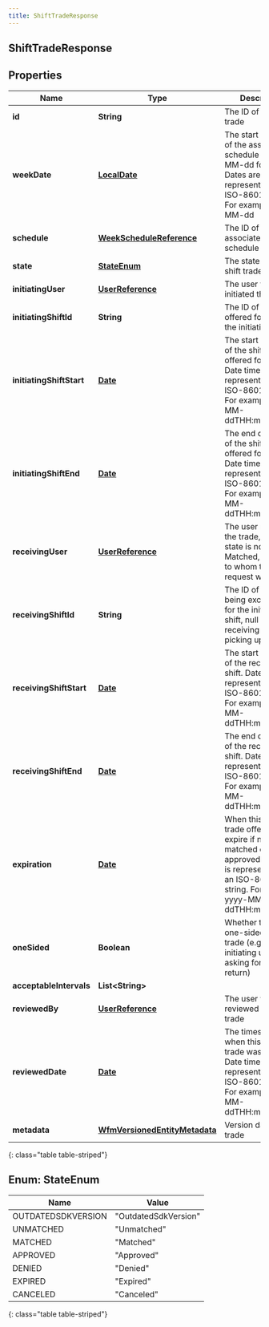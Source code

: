 ```yaml
---
title: ShiftTradeResponse
---
```

## ShiftTradeResponse


## Properties

| Name | Type | Description | Notes |
| ------------ | ------------- | ------------- | ------------- |
| **id** | **String** | The ID of this shift trade |  [optional] |
| **weekDate** | [**LocalDate**](LocalDate.html) | The start week date of the associated schedule in yyyy-MM-dd format. Dates are represented as an ISO-8601 string. For example: yyyy-MM-dd |  [optional] |
| **schedule** | [**WeekScheduleReference**](WeekScheduleReference.html) | The ID of the associated schedule |  [optional] |
| **state** | [**StateEnum**](#StateEnum) | The state of this shift trade |  [optional] |
| **initiatingUser** | [**UserReference**](UserReference.html) | The user who initiated this trade |  [optional] |
| **initiatingShiftId** | **String** | The ID of the shift offered for trade by the initiating user |  [optional] |
| **initiatingShiftStart** | [**Date**](Date.html) | The start date/time of the shift being offered for trade. Date time is represented as an ISO-8601 string. For example: yyyy-MM-ddTHH:mm:ss.SSSZ |  [optional] |
| **initiatingShiftEnd** | [**Date**](Date.html) | The end date/time of the shift being offered for trade. Date time is represented as an ISO-8601 string. For example: yyyy-MM-ddTHH:mm:ss.SSSZ |  [optional] |
| **receivingUser** | [**UserReference**](UserReference.html) | The user matching the trade, or if the state is not Matched, the user to whom the trade request was sent |  [optional] |
| **receivingShiftId** | **String** | The ID of the shift being exchanged for the initiating shift, null if the receiving user is picking up a shift |  [optional] |
| **receivingShiftStart** | [**Date**](Date.html) | The start date/time of the receiving shift. Date time is represented as an ISO-8601 string. For example: yyyy-MM-ddTHH:mm:ss.SSSZ |  [optional] |
| **receivingShiftEnd** | [**Date**](Date.html) | The end date/time of the receiving shift. Date time is represented as an ISO-8601 string. For example: yyyy-MM-ddTHH:mm:ss.SSSZ |  [optional] |
| **expiration** | [**Date**](Date.html) | When this shift trade offer will expire if not matched or approved. Date time is represented as an ISO-8601 string. For example: yyyy-MM-ddTHH:mm:ss.SSSZ |  [optional] |
| **oneSided** | **Boolean** | Whether this is a one-sided shift trade (e.g. the initiating user is not asking for a shift in return) |  [optional] |
| **acceptableIntervals** | **List&lt;String&gt;** |  |  [optional] |
| **reviewedBy** | [**UserReference**](UserReference.html) | The user who reviewed this shift trade |  [optional] |
| **reviewedDate** | [**Date**](Date.html) | The timestamp when this shift trade was reviewed. Date time is represented as an ISO-8601 string. For example: yyyy-MM-ddTHH:mm:ss.SSSZ |  [optional] |
| **metadata** | [**WfmVersionedEntityMetadata**](WfmVersionedEntityMetadata.html) | Version data for this trade |  [optional] |
{: class="table table-striped"}


<a name="StateEnum"></a>

## Enum: StateEnum

| Name | Value |
| ---- | ----- |
| OUTDATEDSDKVERSION | &quot;OutdatedSdkVersion&quot; |
| UNMATCHED | &quot;Unmatched&quot; |
| MATCHED | &quot;Matched&quot; |
| APPROVED | &quot;Approved&quot; |
| DENIED | &quot;Denied&quot; |
| EXPIRED | &quot;Expired&quot; |
| CANCELED | &quot;Canceled&quot; |
{: class="table table-striped"}



